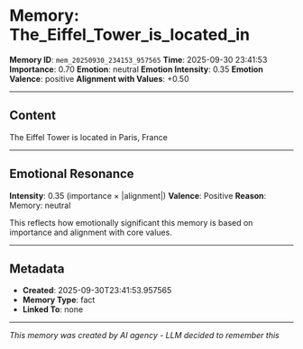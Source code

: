 # Memory: The_Eiffel_Tower_is_located_in

**Memory ID**: `mem_20250930_234153_957565`
**Time**: 2025-09-30 23:41:53
**Importance**: 0.70
**Emotion**: neutral
**Emotion Intensity**: 0.35
**Emotion Valence**: positive
**Alignment with Values**: +0.50

---

## Content

The Eiffel Tower is located in Paris, France

---

## Emotional Resonance

**Intensity**: 0.35 (importance × |alignment|)
**Valence**: Positive
**Reason**: Memory: neutral

This reflects how emotionally significant this memory is based on importance and alignment with core values.

---

## Metadata

- **Created**: 2025-09-30T23:41:53.957565
- **Memory Type**: fact
- **Linked To**: none

---

*This memory was created by AI agency - LLM decided to remember this*
